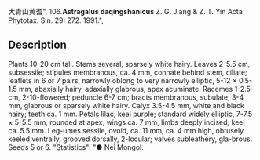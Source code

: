 大青山黄耆",
106.**Astragalus daqingshanicus** Z. G. Jiang & Z. T. Yin Acta Phytotax. Sin. 29: 272. 1991.",

## Description
Plants 10-20 cm tall. Stems several, sparsely white hairy. Leaves 2-5.5 cm, subsessile; stipules membranous, ca. 4 mm, connate behind stem, ciliate; leaflets in 6 or 7 pairs, narrowly oblong to very narrowly elliptic, 5-12 × 0.5-1.5 mm, abaxially hairy, adaxially glabrous, apex acuminate. Racemes 1-2.5 cm, 2-10-flowered; peduncle 6-7 cm; bracts membranous, subulate, 3-4 mm, glabrous or sparsely white hairy. Calyx 3.5-4.5 mm, white and black hairy; teeth ca. 1 mm. Petals lilac, keel purple; standard widely elliptic, 7-7.5 × 5-5.5 mm, rounded at apex; wings ca. 7 mm, limbs deeply incised; keel ca. 5.5 mm. Leg-umes sessile, ovoid, ca. 11 mm, ca. 4 mm high, obtusely keeled ventrally, grooved dorsally, 2-locular; valves subleathery, gla-brous. Seeds 5 or 6.
  "Statistics": "● Nei Mongol.

